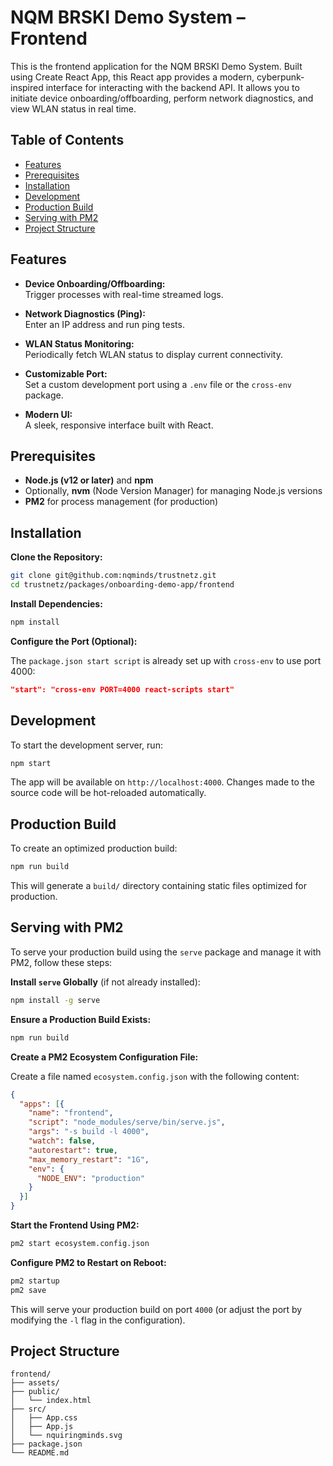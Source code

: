 # NQM BRSKI Demo System – Frontend

This is the frontend application for the NQM BRSKI Demo System. Built using Create React App, this React app provides a modern, cyberpunk-inspired interface for interacting with the backend API. It allows you to initiate device onboarding/offboarding, perform network diagnostics, and view WLAN status in real time.

## Table of Contents

- [Features](#features)
- [Prerequisites](#prerequisites)
- [Installation](#installation)
- [Development](#development)
- [Production Build](#production-build)
- [Serving with PM2](#serving-with-pm2)
- [Project Structure](#project-structure)


## Features

- **Device Onboarding/Offboarding:**  
  Trigger processes with real-time streamed logs.
  
- **Network Diagnostics (Ping):**  
  Enter an IP address and run ping tests.
  
- **WLAN Status Monitoring:**  
  Periodically fetch WLAN status to display current connectivity.
  
- **Customizable Port:**  
  Set a custom development port using a `.env` file or the `cross-env` package.
  
- **Modern UI:**  
  A sleek, responsive interface built with React.

## Prerequisites

- **Node.js (v12 or later)** and **npm**  
- Optionally, **nvm** (Node Version Manager) for managing Node.js versions
- **PM2** for process management (for production)

## Installation

**Clone the Repository:**

```bash
git clone git@github.com:nqminds/trustnetz.git
cd trustnetz/packages/onboarding-demo-app/frontend
```

**Install Dependencies:**

```bash
npm install
```

**Configure the Port (Optional):**

The `package.json start script` is already set up with `cross-env` to use port 4000:

```json
"start": "cross-env PORT=4000 react-scripts start"
```

## Development

To start the development server, run:

```bash
npm start
```

The app will be available on `http://localhost:4000`. Changes made to the source code will be hot-reloaded automatically.

## Production Build
To create an optimized production build:

```bash
npm run build
```
This will generate a `build/` directory containing static files optimized for production.

## Serving with PM2
To serve your production build using the `serve` package and manage it with PM2, follow these steps:

**Install `serve` Globally** (if not already installed):

```bash
npm install -g serve
```

**Ensure a Production Build Exists:**

```bash
npm run build
```

**Create a PM2 Ecosystem Configuration File:**

Create a file named `ecosystem.config.json` with the following content:

```json
{
  "apps": [{
    "name": "frontend",
    "script": "node_modules/serve/bin/serve.js",
    "args": "-s build -l 4000",
    "watch": false,
    "autorestart": true,
    "max_memory_restart": "1G",
    "env": {
      "NODE_ENV": "production"
    }
  }]
}
```

**Start the Frontend Using PM2:**

```bash
pm2 start ecosystem.config.json
```

**Configure PM2 to Restart on Reboot:**

```bash
pm2 startup
pm2 save
```

This will serve your production build on port `4000` (or adjust the port by modifying the `-l` flag in the configuration).

## Project Structure
```pgsql
frontend/
├── assets/
├── public/
│   └── index.html
├── src/
│   ├── App.css
│   ├── App.js
│   └── nquiringminds.svg
├── package.json
└── README.md
```